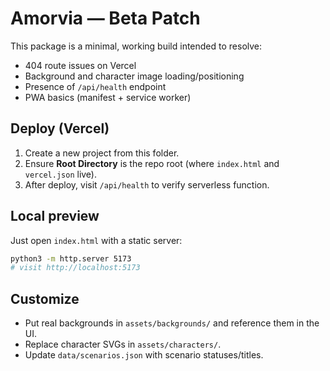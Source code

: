 # Amorvia — Beta Patch

This package is a minimal, working build intended to resolve:
- 404 route issues on Vercel
- Background and character image loading/positioning
- Presence of `/api/health` endpoint
- PWA basics (manifest + service worker)

## Deploy (Vercel)
1. Create a new project from this folder.
2. Ensure **Root Directory** is the repo root (where `index.html` and `vercel.json` live).
3. After deploy, visit `/api/health` to verify serverless function.

## Local preview
Just open `index.html` with a static server:
```sh
python3 -m http.server 5173
# visit http://localhost:5173
```

## Customize
- Put real backgrounds in `assets/backgrounds/` and reference them in the UI.
- Replace character SVGs in `assets/characters/`.
- Update `data/scenarios.json` with scenario statuses/titles.
